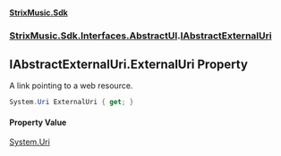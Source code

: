 #### [StrixMusic.Sdk](./index.md 'index')
### [StrixMusic.Sdk.Interfaces.AbstractUI](./StrixMusic-Sdk-Interfaces-AbstractUI.md 'StrixMusic.Sdk.Interfaces.AbstractUI').[IAbstractExternalUri](./StrixMusic-Sdk-Interfaces-AbstractUI-IAbstractExternalUri.md 'StrixMusic.Sdk.Interfaces.AbstractUI.IAbstractExternalUri')
## IAbstractExternalUri.ExternalUri Property
A link pointing to a web resource.  
```csharp
System.Uri ExternalUri { get; }
```
#### Property Value
[System.Uri](https://docs.microsoft.com/en-us/dotnet/api/System.Uri 'System.Uri')  
